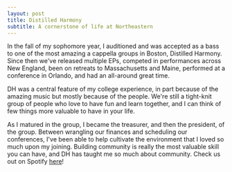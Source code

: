 ```yaml
---
layout: post
title: Distilled Harmony
subtitle: A cornerstone of life at Northeastern
---
```

In the fall of my sophomore year, I auditioned and was accepted as a bass to one of the most amazing a cappella groups in Boston, Distilled Harmony. Since then we've released multiple EPs, competed in performances across New England, been on retreats to Massachusetts and Maine, performed at a conference in Orlando, and had an all-around great time. 

DH was a central feature of my college experience, in part because of the amazing music but mostly because of the people. We're still a tight-knit group of people who love to have fun and learn together, and I can think of few things more valuable to have in your life. 

As I matured in the group, I became the treasurer, and then the president, of the group. Between wrangling our finances and scheduling our conferences, I've been able to help cultivate the environment that I loved so much upon my joining. Building community is really the most valuable skill you can have, and DH has taught me so much about community. Check us out on Spotify <a href="https://open.spotify.com/artist/2oYLwmWHaHrK4suIVZh8SU?si=onWYwynpRKm06WwEnaS75A">here</a>!
